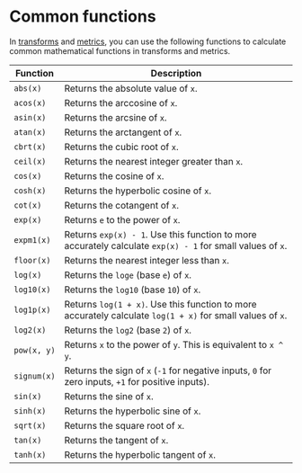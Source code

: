 # Common functions<a name="expression-common-functions"></a>

In [transforms](transforms.md) and [metrics](metrics.md), you can use the following functions to calculate common mathematical functions in transforms and metrics\.


| Function | Description | 
| --- | --- | 
|  `abs(x)`  |  Returns the absolute value of `x`\.  | 
|  `acos(x)`  |  Returns the arccosine of `x`\.  | 
|  `asin(x)`  |  Returns the arcsine of `x`\.  | 
|  `atan(x)`  |  Returns the arctangent of `x`\.  | 
|  `cbrt(x)`  |  Returns the cubic root of `x`\.  | 
|  `ceil(x)`  |  Returns the nearest integer greater than `x`\.  | 
|  `cos(x)`  |  Returns the cosine of `x`\.  | 
|  `cosh(x)`  |  Returns the hyperbolic cosine of `x`\.  | 
|  `cot(x)`  |  Returns the cotangent of `x`\.  | 
|  `exp(x)`  |  Returns `e` to the power of `x`\.  | 
|  `expm1(x)`  |  Returns `exp(x) - 1`\. Use this function to more accurately calculate `exp(x) - 1` for small values of `x`\.  | 
|  `floor(x)`  |  Returns the nearest integer less than `x`\.  | 
|  `log(x)`  |  Returns the `loge` \(base `e`\) of `x`\.  | 
|  `log10(x)`  |  Returns the `log10` \(base `10`\) of `x`\.  | 
|  `log1p(x)`  |  Returns `log(1 + x)`\. Use this function to more accurately calculate `log(1 + x)` for small values of `x`\.  | 
|  `log2(x)`  |  Returns the `log2` \(base `2`\) of `x`\.  | 
|  `pow(x, y)`  |  Returns `x` to the power of `y`\. This is equivalent to `x ^ y`\.  | 
|  `signum(x)`  |  Returns the sign of `x` \(`-1` for negative inputs, `0` for zero inputs, `+1` for positive inputs\)\.  | 
|  `sin(x)`  |  Returns the sine of `x`\.  | 
|  `sinh(x)`  |  Returns the hyperbolic sine of `x`\.  | 
|  `sqrt(x)`  |  Returns the square root of `x`\.  | 
|  `tan(x)`  |  Returns the tangent of `x`\.  | 
|  `tanh(x)`  |  Returns the hyperbolic tangent of `x`\.  | 